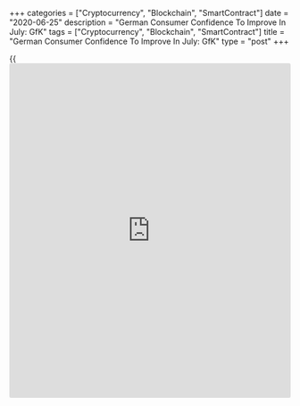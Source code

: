 +++
categories = ["Cryptocurrency", "Blockchain", "SmartContract"]
date = "2020-06-25"
description = "German Consumer Confidence To Improve In July: GfK"
tags = ["Cryptocurrency", "Blockchain", "SmartContract"]
title = "German Consumer Confidence To Improve In July: GfK"
type = "post"
+++

{{<iframe id="large-banner" src="https://www.bounty.group/#slide=17.0" width="100%" height="600" scrolling="no" style="border: 0px solid rgb(216, 221, 230); border-radius: 3px;">}}

German consumer sentiment is set to improve next month reflecting the
rapid reopening of the [economy][1] after coronavirus related lockdown
and economic stimulus package, survey results published by the market
research group GfK showed Thursday.

The forward-looking consumer sentiment index rose to -9.6 in July from
revised -18.6 in June. The score was forecast to rise moderately to -12
from June's initially estimated -18.9.

"The faint light at the end of the tunnel, which was already apparent
last month, is apparently getting somewhat brighter," Rolf Bürkl, GfK
consumer expert, said.

"The extensive support provided by the economic stimulus packages, such
as the announcement of a temporary reduction in value-added tax (VAT),
is certainly a contributing factor," Bürkl added.

Nonetheless, the situation remained difficult and fragile amid a record
number of short-time workers and rising unemployment. Moreover, the
economy remained in a severe recession.

All sub-components namely economic and income expectations, as well as
propensity to buy, increased in June.

For the second straight month, the economic expectations index improved
in June, by 18.9 points to 8.5 points. The reading was above its long-
term average as well as reached its highest level since January 2019.

Likewise, the income expectations indicator advanced 12.3 points to 6.6
points. Nonetheless, the survey showed that short-time work and
unemployment continue to depress income sentiment. A number of
households expect a fall in income.

Rising income expectations in turn helped to lift the propensity to buy.
The corresponding indicator gained 13.9 points to 19.4 points.

The survey was conducted by GfK on behalf of the European Commission.
The survey based on 2,000 consumer responses was carried out between
June 3 and 15.

For comments and feedback [contact](https://www.playgroundfx.com/contact/): editorial@rtt[news](https://www.letsplayfx.com/blog/forex-news-website/).com

[Business News][2]

   1. www.rtt[news](https://www.letsplayfx.com/blog/forex-news-website/).com/Content/EconomicNews.aspx
   2. www.rtt[news](https://www.letsplayfx.com/blog/forex-news-website/).com/Content/Business.aspx
